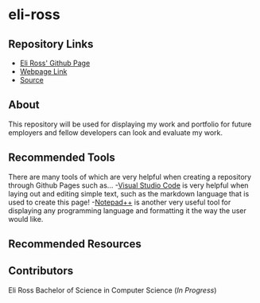 # eli-ross

## Repository Links
- [Eli Ross' Github Page](https://github.com/eliross84)
- [Webpage Link](https://eliross84.github.io/about-me/)
- [Source](https://github.com/eliross84/about-me)

## About
This repository will be used for displaying my work and portfolio for future employers and fellow developers can look and evaluate my work.

## Recommended Tools
There are many tools of which are very helpful when creating a repository through Github Pages such as...
-[Visual Studio Code](https://code.visualstudio.com/download) is very helpful when laying out and editing simple text, such as the markdown language that is used to create this page!
-[Notepad++](https://notepad-plus-plus.org/download/v7.6.2.html) is another very useful tool for displaying any programming language and formatting it the way the user would like.

## Recommended Resources

## Contributors
Eli Ross
Bachelor of Science in Computer Science (_In Progress_)



